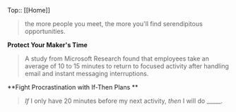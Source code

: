 Top:: [[Home]]

> the more people you meet, the more you'll find serendipitous opportunities. 

**Protect Your Maker's Time** 

> A study from Microsoft Research found that employees take an average of 10 to 15 minutes to return to focused activity after handling email and instant messaging interruptions.

**Fight Procrastination with If-Then Plans **

> *If* I only have 20 minutes before my next activity, *then* I will do _____.